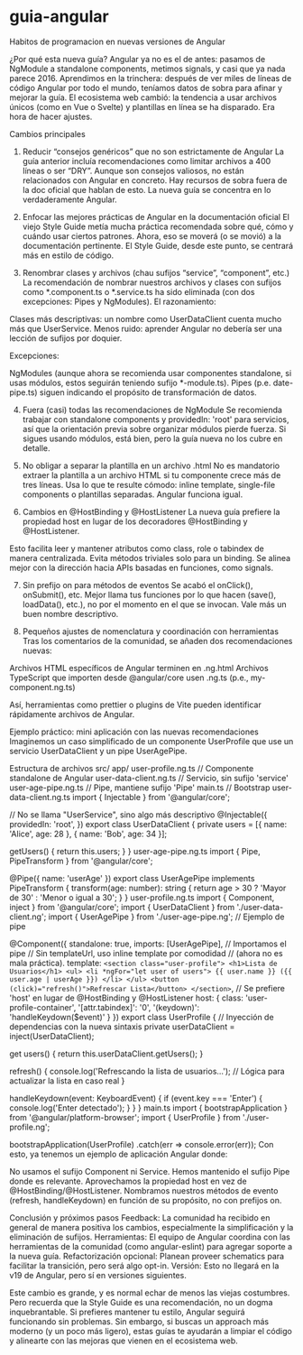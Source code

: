 # guia-angular
Habitos de programacion en nuevas versiones de Angular

¿Por qué esta nueva guía?
Angular ya no es el de antes: pasamos de NgModule a standalone components, metimos signals, y casi que ya nada parece 2016.
Aprendimos en la trinchera: después de ver miles de líneas de código Angular por todo el mundo, teníamos datos de sobra para afinar y mejorar la guía.
El ecosistema web cambió: la tendencia a usar archivos únicos (como en Vue o Svelte) y plantillas en línea se ha disparado. Era hora de hacer ajustes.

Cambios principales
1. Reducir “consejos genéricos” que no son estrictamente de Angular
La guía anterior incluía recomendaciones como limitar archivos a 400 líneas o ser “DRY”. Aunque son consejos valiosos, no están relacionados con Angular en concreto. Hay recursos de sobra fuera de la doc oficial que hablan de esto. La nueva guía se concentra en lo verdaderamente Angular.

2. Enfocar las mejores prácticas de Angular en la documentación oficial
El viejo Style Guide metía mucha práctica recomendada sobre qué, cómo y cuándo usar ciertos patrones. Ahora, eso se moverá (o se movió) a la documentación pertinente. El Style Guide, desde este punto, se centrará más en estilo de código.

3. Renombrar clases y archivos (chau sufijos “service”, “component”, etc.)
La recomendación de nombrar nuestros archivos y clases con sufijos como *.component.ts o *.service.ts ha sido eliminada (con dos excepciones: Pipes y NgModules). El razonamiento:

Clases más descriptivas: un nombre como UserDataClient cuenta mucho más que UserService.
Menos ruido: aprender Angular no debería ser una lección de sufijos por doquier.

Excepciones:

NgModules (aunque ahora se recomienda usar componentes standalone, si usas módulos, estos seguirán teniendo sufijo *-module.ts).
Pipes (p.e. date-pipe.ts) siguen indicando el propósito de transformación de datos.

4. Fuera (casi) todas las recomendaciones de NgModule
Se recomienda trabajar con standalone components y providedIn: 'root' para servicios, así que la orientación previa sobre organizar módulos pierde fuerza. Si sigues usando módulos, está bien, pero la guía nueva no los cubre en detalle.

5. No obligar a separar la plantilla en un archivo .html
No es mandatorio extraer la plantilla a un archivo HTML si tu componente crece más de tres líneas. Usa lo que te resulte cómodo: inline template, single-file components o plantillas separadas. Angular funciona igual.

6. Cambios en @HostBinding y @HostListener
La nueva guía prefiere la propiedad host en lugar de los decoradores @HostBinding y @HostListener.

Esto facilita leer y mantener atributos como class, role o tabindex de manera centralizada.
Evita métodos triviales solo para un binding.
Se alinea mejor con la dirección hacia APIs basadas en funciones, como signals.

7. Sin prefijo on para métodos de eventos
Se acabó el onClick(), onSubmit(), etc. Mejor llama tus funciones por lo que hacen (save(), loadData(), etc.), no por el momento en el que se invocan. Vale más un buen nombre descriptivo.

8. Pequeños ajustes de nomenclatura y coordinación con herramientas
Tras los comentarios de la comunidad, se añaden dos recomendaciones nuevas:

Archivos HTML específicos de Angular terminen en .ng.html
Archivos TypeScript que importen desde @angular/core usen .ng.ts (p.e., my-component.ng.ts)

Así, herramientas como prettier o plugins de Vite pueden identificar rápidamente archivos de Angular.

Ejemplo práctico: mini aplicación con las nuevas recomendaciones
Imaginemos un caso simplificado de un componente UserProfile que use un servicio UserDataClient y un pipe UserAgePipe.

Estructura de archivos
src/
  app/
    user-profile.ng.ts         // Componente standalone de Angular
    user-data-client.ng.ts     // Servicio, sin sufijo 'service'
    user-age-pipe.ng.ts        // Pipe, mantiene sufijo 'Pipe'
    main.ts                    // Bootstrap 
user-data-client.ng.ts
import { Injectable } from '@angular/core';

// No se llama "UserService", sino algo más descriptivo
@Injectable({
  providedIn: 'root',
})
export class UserDataClient {
  private users = [{ name: 'Alice', age: 28 }, { name: 'Bob', age: 34 }];

  getUsers() {
    return this.users;
  }
} 
user-age-pipe.ng.ts
import { Pipe, PipeTransform } from '@angular/core';

@Pipe({
  name: 'userAge'
})
export class UserAgePipe implements PipeTransform {
  transform(age: number): string {
    return age > 30 ? 'Mayor de 30' : 'Menor o igual a 30';
  }
} 
user-profile.ng.ts
import { Component, inject } from '@angular/core';
import { UserDataClient } from './user-data-client.ng';
import { UserAgePipe } from './user-age-pipe.ng'; // Ejemplo de pipe

@Component({
  standalone: true,
  imports: [UserAgePipe],  // Importamos el pipe
  // Sin templateUrl, uso inline template por comodidad 
  // (ahora no es mala práctica).
  template: `
    <section class="user-profile">
      <h1>Lista de Usuarios</h1>
      <ul>
        <li *ngFor="let user of users">
          {{ user.name }} ({{ user.age | userAge }})
        </li>
      </ul>
      <button (click)="refresh()">Refrescar Lista</button>
    </section>
  `,
  // Se prefiere 'host' en lugar de @HostBinding y @HostListener
  host: {
    class: 'user-profile-container',
    '[attr.tabindex]': '0',
    '(keydown)': 'handleKeydown($event)'
  }
})
export class UserProfile {
  // Inyección de dependencias con la nueva sintaxis
  private userDataClient = inject(UserDataClient);

  get users() {
    return this.userDataClient.getUsers();
  }

  refresh() {
    console.log('Refrescando la lista de usuarios...');
    // Lógica para actualizar la lista en caso real
  }

  handleKeydown(event: KeyboardEvent) {
    if (event.key === 'Enter') {
      console.log('Enter detectado');
    }
  }
} 
main.ts
import { bootstrapApplication } from '@angular/platform-browser';
import { UserProfile } from './user-profile.ng';

bootstrapApplication(UserProfile)
  .catch(err => console.error(err)); 
Con esto, ya tenemos un ejemplo de aplicación Angular donde:

No usamos el sufijo Component ni Service.
Hemos mantenido el sufijo Pipe donde es relevante.
Aprovechamos la propiedad host en vez de @HostBinding/@HostListener.
Nombramos nuestros métodos de evento (refresh, handleKeydown) en función de su propósito, no con prefijos on.

Conclusión y próximos pasos
Feedback: La comunidad ha recibido en general de manera positiva los cambios, especialmente la simplificación y la eliminación de sufijos.
Herramientas: El equipo de Angular coordina con las herramientas de la comunidad (como angular-eslint) para agregar soporte a la nueva guía.
Refactorización opcional: Planean proveer schematics para facilitar la transición, pero será algo opt-in.
Versión: Esto no llegará en la v19 de Angular, pero sí en versiones siguientes.

Este cambio es grande, y es normal echar de menos las viejas costumbres. Pero recuerda que la Style Guide es una recomendación, no un dogma inquebrantable. Si prefieres mantener tu estilo, Angular seguirá funcionando sin problemas. Sin embargo, si buscas un approach más moderno (y un poco más ligero), estas guías te ayudarán a limpiar el código y alinearte con las mejoras que vienen en el ecosistema web.
